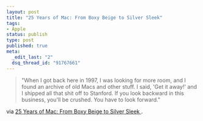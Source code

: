 ```yaml
--- 
layout: post
title: "25 Years of Mac: From Boxy Beige to Silver Sleek"
tags: 
- Apple
status: publish
type: post
published: true
meta: 
  _edit_last: "2"
  dsq_thread_id: "91767661"
---
```

<blockquote>"When I got back here in 1997, I was looking for more room, and I found an archive of old Macs and other stuff. I said, 'Get it away!' and I shipped all that shit off to Stanford. If you look backward in this business, you'll be crushed. You have to look forward."</blockquote>
via <a href="http://www.wired.com/techbiz/it/magazine/17-01/ff_mac">25 Years of Mac: From Boxy Beige to Silver Sleek </a>.
